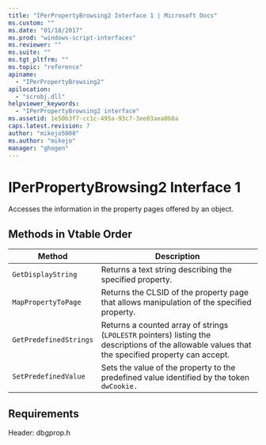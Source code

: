 ```yaml
---
title: "IPerPropertyBrowsing2 Interface 1 | Microsoft Docs"
ms.custom: ""
ms.date: "01/18/2017"
ms.prod: "windows-script-interfaces"
ms.reviewer: ""
ms.suite: ""
ms.tgt_pltfrm: ""
ms.topic: "reference"
apiname: 
  - "IPerPropertyBrowsing2"
apilocation: 
  - "scrobj.dll"
helpviewer_keywords: 
  - "IPerPropertyBrowsing2 interface"
ms.assetid: 1e50b3f7-cc1c-495a-93c7-3ee03aea0b8a
caps.latest.revision: 7
author: "mikejo5000"
ms.author: "mikejo"
manager: "ghogen"
---
```

# IPerPropertyBrowsing2 Interface 1
Accesses the information in the property pages offered by an object.  
  
## Methods in Vtable Order  
  
|Method|Description|  
|------------|-----------------|  
|`GetDisplayString`|Returns a text string describing the specified property.|  
|`MapPropertyToPage`|Returns the CLSID of the property page that allows manipulation of the specified property.|  
|`GetPredefinedStrings`|Returns a counted array of strings (`LPOLESTR` pointers) listing the descriptions of the allowable values that the specified property can accept.|  
|`SetPredefinedValue`|Sets the value of the property to the predefined value identified by the token `dwCookie.`|  
  
## Requirements  
 Header: dbgprop.h
